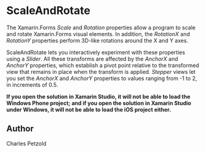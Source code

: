 ScaleAndRotate
==============

The Xamarin.Forms *Scale* and *Rotation* properties allow a program to scale and rotate
Xamarin.Forms visual elements. In addition, the *RotationX* and *RotationY* properties perform
3D-like rotations around the X and Y axes.

ScaleAndRotate lets you interactively experiment with these properties using a *Slider*. 
All these transforms are affected by the *AnchorX* and *AnchorY* properties, which establish a pivot
point relative to the transformed view that remains in place when the transform is applied. 
*Stepper* views let you set the *AnchorX* and *AnchorY* properties to values ranging from -1 to 2, 
in increments of 0.5.

**If you open the solution in Xamarin Studio, it will not be able to load the Windows Phone project;
and if you open the solution in Xamarin Studio under Windows, it will not be able to load the iOS project either.**

Author
------

Charles Petzold
